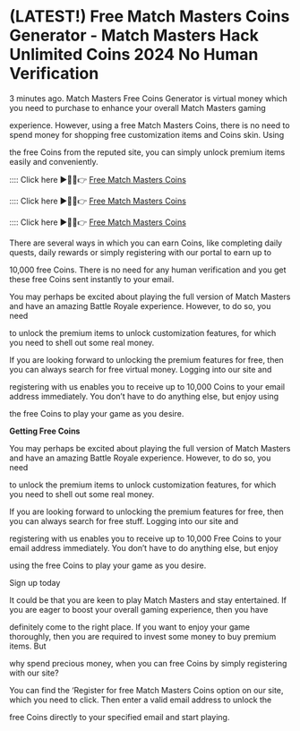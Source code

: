 # **(LATEST!) Free Match Masters Coins Generator - Match Masters Hack Unlimited Coins 2024 No Human Verification**

3 minutes ago. Match Masters Free Coins Generator is virtual money which you need to purchase to enhance your overall Match Masters gaming 

experience. However, using a free Match Masters Coins, there is no need to spend money for shopping free customization items and Coins skin. Using 

the free Coins from the reputed site, you can simply unlock premium items easily and conveniently.

:::: Click here ►🔴✅👉 <a href="https://assets.pubpub.org/uj0oadj8/match%20masters%20en-61719436034058.html">Free Match Masters Coins</a>

:::: Click here ►🔴✅👉 <a href="https://assets.pubpub.org/uj0oadj8/match%20masters%20en-61719436034058.html">Free Match Masters Coins</a>

:::: Click here ►🔴✅👉 <a href="https://assets.pubpub.org/uj0oadj8/match%20masters%20en-61719436034058.html">Free Match Masters Coins</a>


There are several ways in which you can earn Coins, like completing daily quests, daily rewards or simply registering with our portal to earn up to 

10,000 free Coins. There is no need for any human verification and you get these free Coins sent instantly to your email.

You may perhaps be excited about playing the full version of Match Masters and have an amazing Battle Royale experience. However, to do so, you need 

to unlock the premium items to unlock customization features, for which you need to shell out some real money.

If you are looking forward to unlocking the premium features for free, then you can always search for free virtual money. Logging into our site and 

registering with us enables you to receive up to 10,000 Coins to your email address immediately. You don’t have to do anything else, but enjoy using 

the free Coins to play your game as you desire.

**Getting Free Coins**

You may perhaps be excited about playing the full version of Match Masters and have an amazing Battle Royale experience. However, to do so, you need 

to unlock the premium items to unlock customization features, for which you need to shell out some real money.

If you are looking forward to unlocking the premium features for free, then you can always search for free stuff. Logging into our site and 

registering with us enables you to receive up to 10,000 Free Coins to your email address immediately. You don’t have to do anything else, but enjoy 

using the free Coins to play your game as you desire.

Sign up today

It could be that you are keen to play Match Masters and stay entertained. If you are eager to boost your overall gaming experience, then you have 

definitely come to the right place. If you want to enjoy your game thoroughly, then you are required to invest some money to buy premium items. But 

why spend precious money, when you can free Coins by simply registering with our site?

You can find the ‘Register for free Match Masters Coins option on our site, which you need to click. Then enter a valid email address to unlock the 

free Coins directly to your specified email and start playing.
